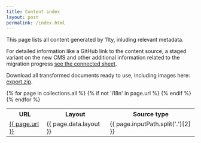 ```yaml
---
title: Content index
layout: post
permalink: /index.html
---
```


This page lists all content generated by 11ty, inluding relevant metadata. 

For detailed information like a GitHub link to the content source, a staged variant on the new CMS and other
additional information related to the migration progress [see the connected sheet](https://docs.google.com/spreadsheets/d/1RhfWW_pWv0uGRm0s1pfZuzvsXwyKblt5ZwNT2PO0D1U/edit#gid=0).

Download all transformed documents ready to use, including images here: [export.zip](/export.zip). 

<table>
  <tr>
    <th>URL</th>
    <th>Layout</th>
    <th>Source type</th>
  </tr>
  {% for page in collections.all %}
  <tr>
    {% if not 'i18n' in page.url %}
    <td><a href="{{ page.url }}">{{ page.url }}</a></td>
    <td>{{ page.data.layout }}</td>
    <td>{{ page.inputPath.split('.')[2] }}</td>
    {% endif %}
  </tr>
  {% endfor %}
</table>
